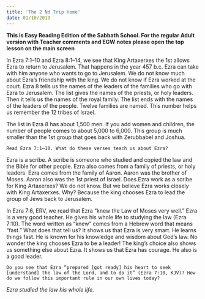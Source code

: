 ```yaml
---
title: 'The 2 Nd Trip Home'
date: 01/10/2019
---
```


**This is Easy Reading Edition of the Sabbath School. For the regular Adult version with Teacher comments and EGW notes please open the top lesson on the main screen** 

In Ezra 7:1–10 and Ezra 8:1–14, we see that King Artaxerxes the 1st allows Ezra to return to Jerusalem. That happens in the year 457 b.c. Ezra can take with him anyone who wants to go to Jerusalem. We do not know much about Ezra’s friendship with the king. We do not know if Ezra worked at the court. Ezra 8 tells us the names of the leaders of the families who go with Ezra to Jerusalem. The list gives the names of the priests, or holy leaders. Then it tells us the names of the royal family. The list ends with the names of the leaders of the people. Twelve families are named. This number helps us remember the 12 tribes of Israel.

The list in Ezra 8 has about 1,500 men. If you add women and children, the number of people comes to about 5,000 to 6,000. This group is much smaller than the 1st group that goes back with Zerubbabel and Joshua. 

`Read Ezra 7:1–10. What do these verses teach us about Ezra?`

Ezra is a scribe. A scribe is someone who studied and copied the law and the Bible for other people. Ezra also comes from a family of priests, or holy leaders. Ezra comes from the family of Aaron. Aaron was the brother of Moses. Aaron also was the 1st priest of Israel. Does Ezra work as a scribe for King Artaxerxes? We do not know. But we believe Ezra works closely with King Artaxerxes. Why? Because the king chooses Ezra to lead the group of Jews back to Jerusalem. 

In Ezra 7:6, ERV, we read that Ezra “knew the Law of Moses very well.” Ezra is a very good teacher. He gives his whole life to studying the law (Ezra 7:10). The word written as “knew” comes from a Hebrew word that means “fast.” What does that tell us? It shows us that Ezra is very smart. He learns things fast. He is known for his knowledge and wisdom about God’s law. No wonder the king chooses Ezra to be a leader! The king’s choice also shows us something else about Ezra. It shows us that Ezra has courage. He also is a good leader. 

`Do you see that Ezra “prepared [got ready] his heart to seek [understand] the law of the Lord, and to do it” (Ezra 7:10, KJV)? How do we follow this important rule in our own lives today?`

_Ezra studied the law his whole life._